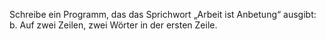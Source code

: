 Schreibe ein Programm, das das Sprichwort „Arbeit ist Anbetung“ ausgibt:
b. Auf zwei Zeilen, zwei Wörter in der ersten Zeile.

